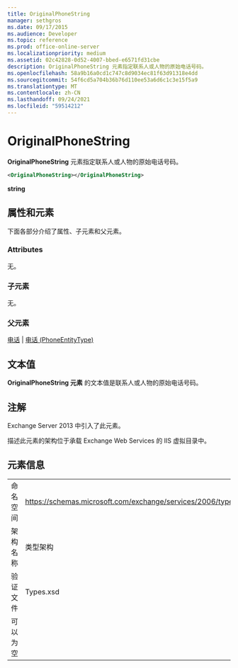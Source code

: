 ```yaml
---
title: OriginalPhoneString
manager: sethgros
ms.date: 09/17/2015
ms.audience: Developer
ms.topic: reference
ms.prod: office-online-server
ms.localizationpriority: medium
ms.assetid: 02c42828-0d52-4007-bbed-e6571fd31cbe
description: OriginalPhoneString 元素指定联系人或人物的原始电话号码。
ms.openlocfilehash: 58a9b16a0cd1c747c8d9034ec81f63d91318e4dd
ms.sourcegitcommit: 54f6cd5a704b36b76d110ee53a6d6c1c3e15f5a9
ms.translationtype: MT
ms.contentlocale: zh-CN
ms.lasthandoff: 09/24/2021
ms.locfileid: "59514212"
---
```

# <a name="originalphonestring"></a>OriginalPhoneString

**OriginalPhoneString** 元素指定联系人或人物的原始电话号码。 
  
```XML
<OriginalPhoneString></OriginalPhoneString>
```

 **string**
## <a name="attributes-and-elements"></a>属性和元素

下面各部分介绍了属性、子元素和父元素。
  
### <a name="attributes"></a>Attributes

无。
  
### <a name="child-elements"></a>子元素

无。
  
### <a name="parent-elements"></a>父元素

[电话](phone.md)  | [电话 (PhoneEntityType) ](phone-phoneentitytype.md)
  
## <a name="text-value"></a>文本值

**OriginalPhoneString 元素** 的文本值是联系人或人物的原始电话号码。 
  
## <a name="remarks"></a>注解

Exchange Server 2013 中引入了此元素。
  
描述此元素的架构位于承载 Exchange Web Services 的 IIS 虚拟目录中。
  
## <a name="element-information"></a>元素信息

|||
|:-----|:-----|
|命名空间  <br/> |https://schemas.microsoft.com/exchange/services/2006/types  <br/> |
|架构名称  <br/> |类型架构  <br/> |
|验证文件  <br/> |Types.xsd  <br/> |
|可以为空  <br/> ||
   

